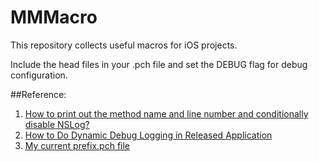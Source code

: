 MMMacro
=======

This repository collects useful macros for iOS projects.

Include the head files in your .pch file and set the DEBUG flag for debug configuration. 

##Reference:
1. [How to print out the method name and line number and conditionally disable NSLog?][1]
2. [How to Do Dynamic Debug Logging in Released Application][2]
3. [My current prefix.pch file][3]


[1]: http://stackoverflow.com/questions/969130/how-to-print-out-the-method-name-and-line-number-and-conditionally-disable-nslog 
[2]: http://jomnius.blogspot.com/2011/09/how-to-do-dynamic-debug-logging-in.html 
[3]: http://www.cimgf.com/2010/05/02/my-current-prefix-pch-file/

